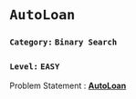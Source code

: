 # `AutoLoan`

###    `Category:` `Binary Search`
###    `Level:` `EASY`

Problem Statement : [__AutoLoan__](https://community.topcoder.com/stat?c=problem_statement&pm=3970&rd=7993)
    
